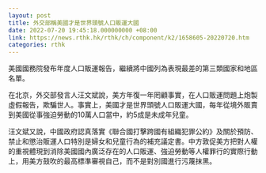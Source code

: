 ```yaml
---
layout: post
title: 外交部稱美國才是世界頭號人口販運大國
date: 2022-07-20 19:45:18.000000000 +08:00
link: https://news.rthk.hk/rthk/ch/component/k2/1658605-20220720.htm
categories: rthk
---
```


美國國務院發布年度人口販運報告，繼續將中國列為表現最差的第三類國家和地區名單。

在北京，外交部發言人汪文斌說，美方年復一年罔顧事實，在人口販運問題上炮製虛假報告，欺騙世人。事實上，美國才是世界頭號人口販運大國，每年從境外販賣到美國從事強迫勞動的10萬人口當中，約5成是未成年兒童。

汪文斌又說，中國政府認真落實《聯合國打擊跨國有組織犯罪公約》及關於預防、禁止和懲治販運人口特別是婦女和兒童行為的補充議定書。中方敦促美方把對人權的重視體現到消除美國國內廣泛存在的人口販運、強迫勞動等人權罪行的實際行動上，用美方鼓吹的最高標準審視自己，而不是對別國進行污蔑抹黑。
